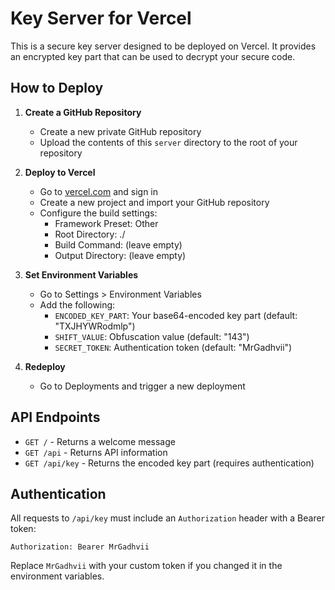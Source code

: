 # Key Server for Vercel

This is a secure key server designed to be deployed on Vercel. It provides an encrypted key part that can be used to decrypt your secure code.

## How to Deploy

1. **Create a GitHub Repository**
   - Create a new private GitHub repository
   - Upload the contents of this `server` directory to the root of your repository

2. **Deploy to Vercel**
   - Go to [vercel.com](https://vercel.com) and sign in
   - Create a new project and import your GitHub repository
   - Configure the build settings:
     - Framework Preset: Other
     - Root Directory: ./
     - Build Command: (leave empty)
     - Output Directory: (leave empty)

3. **Set Environment Variables**
   - Go to Settings > Environment Variables
   - Add the following:
     - `ENCODED_KEY_PART`: Your base64-encoded key part (default: "TXJHYWRodmlp")
     - `SHIFT_VALUE`: Obfuscation value (default: "143")
     - `SECRET_TOKEN`: Authentication token (default: "MrGadhvii")

4. **Redeploy**
   - Go to Deployments and trigger a new deployment

## API Endpoints

- `GET /` - Returns a welcome message
- `GET /api` - Returns API information
- `GET /api/key` - Returns the encoded key part (requires authentication)

## Authentication

All requests to `/api/key` must include an `Authorization` header with a Bearer token:

```
Authorization: Bearer MrGadhvii
```

Replace `MrGadhvii` with your custom token if you changed it in the environment variables. 